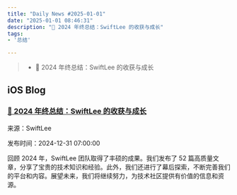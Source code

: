 ```yaml
---
title: "Daily News #2025-01-01"
date: "2025-01-01 08:46:31"
description: "🎉 2024 年终总结：SwiftLee 的收获与成长"
tags: 
- '总结'

---
```


> - 🎉 2024 年终总结：SwiftLee 的收获与成长


## iOS Blog

### [🎉 2024 年终总结：SwiftLee 的收获与成长](https://www.avanderlee.com/general/swiftlee-in-2024-lessons-learned-and-achievements/)

来源：SwiftLee

发布时间：2024-12-31 07:00:00

回顾 2024 年，SwiftLee 团队取得了丰硕的成果。我们发布了 52 篇高质量文章，分享了宝贵的技术知识和经验。此外，我们还进行了幕后探索，不断完善我们的平台和内容。展望未来，我们将继续努力，为技术社区提供有价值的信息和资源。

